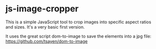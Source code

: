 # js-image-cropper

This is a simple JavaScript tool to crop images into specific aspect ratios and sizes. It's a very basic first version. 

It uses the great script dom-to-image to save the elements into a jpg file: 
https://github.com/tsayen/dom-to-image
